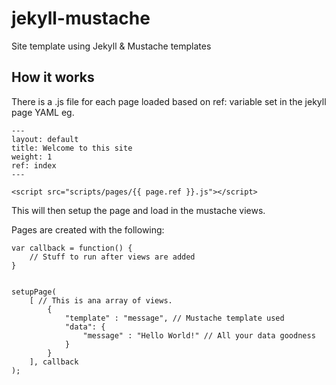 # jekyll-mustache
Site template using Jekyll & Mustache templates

## How it works
There is a .js file for each page loaded based on ref: variable set in the jekyll page YAML eg. 
```
---
layout: default
title: Welcome to this site
weight: 1
ref: index
---
```
```
<script src="scripts/pages/{{ page.ref }}.js"></script>
```

This will then setup the page and load in the mustache views.

Pages are created with the following:

```
var callback = function() {
	// Stuff to run after views are added
}


setupPage(
	[ // This is ana array of views.
		{
			"template" : "message", // Mustache template used
			"data": {
				"message" : "Hello World!" // All your data goodness
			}
		}
	], callback
);
```

